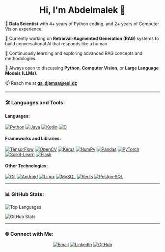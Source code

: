 <h1 align="center">Hi, I'm Abdelmalek 👋</h1>

<p align="left">
  💼 <b>Data Scientist</b> with 4+ years of Python coding, and 2+ years of Computer Vision experience.<br>
  
  🔭 Currently working on <b>Retrieval-Augmented Generation (RAG)</b> systems to build conversational AI that responds like a human.<br>
  
  🌱 Continuously learning and exploring advanced RAG concepts and methodologies.<br>
  
  💬 Always open to discussing <b>Python</b>, <b>Computer Vision</b>, or <b>Large Language Models (LLMs)</b>.<br>
  
  📫 Reach me at **ga_djamaa@esi.dz**
</p>

---

### 🛠️ Languages and Tools:

#### Languages:
<p align="left">
  <a href="#"><img alt="Python" src="https://img.shields.io/badge/Python-14354C.svg?logo=python&logoColor=white"></a>
  <a href="#"><img alt="Java" src="https://img.shields.io/badge/Java-007396.svg?logo=openjdk&logoColor=white"></a>
  <a href="#"><img alt="Kotlin" src="https://img.shields.io/badge/Kotlin-0095D5.svg?logo=kotlin&logoColor=white"></a>
  <a href="#"><img alt="C" src="https://img.shields.io/badge/C-A8B9CC.svg?logo=c&logoColor=white"></a>
</p>

#### Frameworks and Libraries:
<p align="left">
  <a href="#"><img alt="TensorFlow" src="https://img.shields.io/badge/TensorFlow-FF6F00.svg?logo=TensorFlow&logoColor=white"></a>
  <a href="#"><img alt="OpenCV" src="https://img.shields.io/badge/OpenCV-5C3EE8.svg?logo=opencv&logoColor=white"></a>
  <a href="#"><img alt="Keras" src="https://img.shields.io/badge/Keras-D00000.svg?logo=Keras&logoColor=white"></a>
  <a href="#"><img alt="NumPy" src="https://img.shields.io/badge/Numpy-013243.svg?logo=numpy&logoColor=white"></a>
  <a href="#"><img alt="Pandas" src="https://img.shields.io/badge/Pandas-150458.svg?logo=pandas&logoColor=white"></a>
  <a href="#"><img alt="PyTorch" src="https://img.shields.io/badge/PyTorch-EE4C2C.svg?logo=pytorch&logoColor=white"></a>
  <a href="#"><img alt="Scikit-Learn" src="https://img.shields.io/badge/ScikitLearn-b7569B.svg?logo=scikit-learn&logoColor=white"></a>
  <a href="#"><img alt="Flask" src="https://img.shields.io/badge/Flask-E0979D?logo=Flask&logoColor=white"></a>
</p>

#### Other Technologies:
<p align="left">
  <a href="#"><img alt="Git" src="https://img.shields.io/badge/Git-F05032.svg?logo=git&logoColor=white"></a>
  <a href="#"><img alt="Android" src="https://img.shields.io/badge/Android-3DDC84.svg?logo=android&logoColor=white"></a>
  <a href="#"><img alt="Linux" src="https://img.shields.io/badge/Linux-FCC624.svg?logo=linux&logoColor=black"></a>
  <a href="#"><img alt="MySQL" src="https://img.shields.io/badge/MySQL-00f.svg?logo=mysql&logoColor=white"></a>
  <a href="#"><img alt="Redis" src="https://img.shields.io/badge/Redis-DC382D.svg?logo=redis&logoColor=white"></a>
  <a href="#"><img alt="PostgreSQL" src="https://img.shields.io/badge/PostgreSQL-316192.svg?logo=postgresql&logoColor=white"></a>
</p>

---

### 📊 GitHub Stats:
<p align="left">
  <img align="center" src="https://github-readme-stats.vercel.app/api/top-langs?username=abdelmalek0&show_icons=true&locale=en&layout=compact" alt="Top Languages" />
</p>
<p align="left">
  <img align="center" src="https://github-readme-stats.vercel.app/api?username=abdelmalek0&show_icons=true&locale=en" alt="GitHub Stats" />
</p>

---

### 🌐 Connect with Me:
<p align="center">
  <a href="mailto:ga_djamaa@esi.dz"><img src="https://img.shields.io/badge/-Email-D14836?style=flat-square&logo=Gmail&logoColor=white" alt="Email"></a>
  <a href="https://www.linkedin.com/in/abdelmalek-djamaa-cs/"><img src="https://img.shields.io/badge/-LinkedIn-0077B5?style=flat-square&logo=Linkedin&logoColor=white" alt="LinkedIn"></a>
  <a href="https://github.com/abdelmalek0"><img src="https://img.shields.io/badge/-GitHub-181717?style=flat-square&logo=github&logoColor=white" alt="GitHub"></a>
</p>
